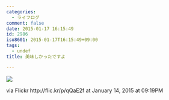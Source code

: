 ```yaml
---
categories:
  - ライフログ
comment: false
date: 2015-01-17 16:15:49
id: 2986
iso8601: 2015-01-17T16:15:49+09:00
tags:
  - undef
title: 美味しかったですよ

---
```


<div><img src='https://farm8.staticflickr.com/7524/16297638152_be720479fc_b.jpg' style='max-width:600px;' /><br/><div><p></p>
<p>via Flickr http://flic.kr/p/qQaE2f at January 14, 2015 at 09:19PM</p></div></div>
    	